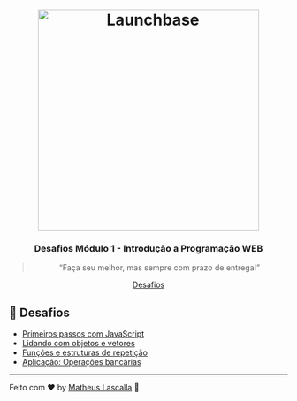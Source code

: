 <h1 align="center">
    <img alt="Launchbase" src="https://storage.googleapis.com/golden-wind/bootcamp-launchbase/logo.png" width="400px" />
</h1>

<h3 align="center">
  Desafios Módulo 1 - Introdução a Programação WEB
</h3>

<blockquote align="center">“Faça seu melhor, mas sempre com prazo de entrega!”</blockquote>


<p align="center">
  <a href="#rocket-desafios">Desafios</a>
</p>

## :rocket: Desafios

- [Primeiros passos com JavaScript](Primeiros-passos-com-JS)
- [Lidando com objetos e vetores](Lidando-com-objetos-e-vetores)
- [Funções e estruturas de repetição](Funçôes-e-estruturas-de-repetição)
- [Aplicação: Operações bancárias](Aplicação-Operações-bancarias)




---

Feito com :heart: by [Matheus Lascalla](https://www.linkedin.com/in/matheus-nb/) :wave: 
